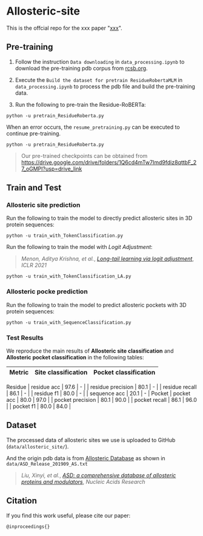 # Allosteric-site
This is the offcial repo for the xxx paper "[xxx](https://google.com)".

## Pre-training

1. Follow the instruction `Data downloading` in `data_processing.ipynb` to download the pre-training pdb corpus from [rcsb.org](https://www.rcsb.org/).
   
2. Execute the `Build the dataset for pretrain ResidueRobertaMLM` in `data_processing.ipynb` to process the pdb file and build the pre-training data.

3.  Run the following to pre-train the Residue-RoBERTa:
```
python -u pretrain_ResidueRoberta.py
```

When an error occurs, the `resume_pretraining.py` can be executed to continue pre-training.
```
python -u pretrain_ResidueRoberta.py
```

> Our pre-trained checkpoints can be obtained from https://drive.google.com/drive/folders/1Q6cd4mTw7Imd9fdiz8qttbF_27_oGMPI?usp=drive_link

## Train and Test

### Allosteric site prediction

Run the following to train the model to directly predict allosteric sites in 3D protein sequences:
```
python -u train_with_TokenClassification.py
```

Run the following to train the model with *Logit Adjustment*:
> *Menon, Aditya Krishna, et al.*, 
> *[Long-tail learning via logit adjustment](https://openreview.net/forum?id=37nvvqkCo5)*,
> *ICLR 2021*
```
python -u train_with_TokenClassification_LA.py
```

### Allosteric pocke prediction

Run the following to train the model to predict allosteric pockets with 3D protein sequences:
```
python -u train_with_SequenceClassification.py
```

### Test Results

We reproduce the main results of **Allosteric site classification** and **Allosteric pocket classification** in the following tables:

| Metric | Site classification | Pocket classification |
| :--- | :---: | :---: |
Residue
| residue acc | 97.6 | - |
| residue precision | 80.1 | - |
| residue recall | 86.1 | - |
| residue f1 | 80.0 | - |
| sequence acc | 20.1 | - |
Pocket
| pocket acc | 80.0 | 97.0 |
| pocket precision | 80.1 | 90.0 |
| pocket recall | 86.1 | 96.0 |
| pocket f1 | 80.0 | 84.0 |

## Dataset

The processed data of allosteric sites we use is uploaded to GitHub (`data/allosteric_site/`).

And the origin pdb data is from [Allosteric Database](https://mdl.shsmu.edu.cn/ASD/module/mainpage/mainpage.jsp) as shown in `data/ASD_Release_201909_AS.txt`
> *Liu, Xinyi, et al.*,
> *[ASD: a comprehensive database of allosteric proteins and modulators](https://doi.org/10.1093/nar/gkq1022)*,
> *Nucleic Acids Research*

## Citation

If you find this work useful, please cite our paper:
```
@inproceedings{}
```